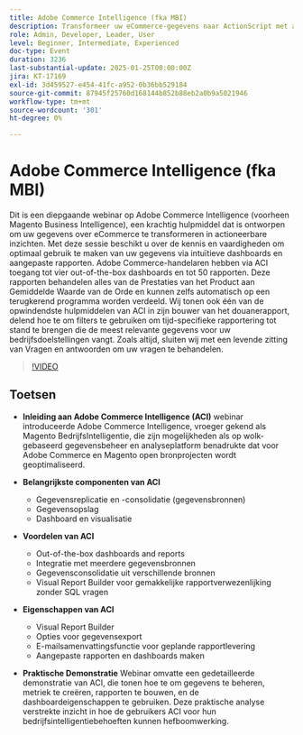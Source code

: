 ```yaml
---
title: Adobe Commerce Intelligence (fka MBI)
description: Transformeer uw eCommerce-gegevens naar ActionScript met aangepaste Adobe Commerce Intelligence-dashboards en -rapporten
role: Admin, Developer, Leader, User
level: Beginner, Intermediate, Experienced
doc-type: Event
duration: 3236
last-substantial-update: 2025-01-25T00:00:00Z
jira: KT-17169
exl-id: 3d459527-e454-41fc-a952-0b36bb529184
source-git-commit: 87945f25760d168144b852b88eb2a0b9a5021946
workflow-type: tm+mt
source-wordcount: '301'
ht-degree: 0%

---
```


# Adobe Commerce Intelligence (fka MBI)

Dit is een diepgaande webinar op Adobe Commerce Intelligence (voorheen Magento Business Intelligence), een krachtig hulpmiddel dat is ontworpen om uw gegevens over eCommerce te transformeren in actioneerbare inzichten. Met deze sessie beschikt u over de kennis en vaardigheden om optimaal gebruik te maken van uw gegevens via intuïtieve dashboards en aangepaste rapporten. Adobe Commerce-handelaren hebben via ACI toegang tot vier out-of-the-box dashboards en tot 50 rapporten. Deze rapporten behandelen alles van de Prestaties van het Product aan Gemiddelde Waarde van de Orde en kunnen zelfs automatisch op een terugkerend programma worden verdeeld. Wij tonen ook één van de opwindendste hulpmiddelen van ACI in zijn bouwer van het douanerapport, delend hoe te om filters te gebruiken om tijd-specifieke rapportering tot stand te brengen die de meest relevante gegevens voor uw bedrijfsdoelstellingen vangt. Zoals altijd, sluiten wij met een levende zitting van Vragen en antwoorden om uw vragen te behandelen.

>[!VIDEO](https://video.tv.adobe.com/v/3443025/?learn=on&enablevpops)

## Toetsen

* **Inleiding aan Adobe Commerce Intelligence (ACI)** webinar introduceerde Adobe Commerce Intelligence, vroeger gekend als Magento BedrijfsIntelligentie, die zijn mogelijkheden als op wolk-gebaseerd gegevensbeheer en analyseplatform benadrukte dat voor Adobe Commerce en Magento open bronprojecten wordt geoptimaliseerd.

* **Belangrijkste componenten van ACI**

   * Gegevensreplicatie en -consolidatie (gegevensbronnen)
   * Gegevensopslag
   * Dashboard en visualisatie

* **Voordelen van ACI**

   * Out-of-the-box dashboards and reports
   * Integratie met meerdere gegevensbronnen
   * Gegevensconsolidatie uit verschillende bronnen
   * Visual Report Builder voor gemakkelijke rapportverwezenlijking zonder SQL vragen

* **Eigenschappen van ACI**

   * Visual Report Builder
   * Opties voor gegevensexport
   * E-mailsamenvattingsfunctie voor geplande rapportlevering
   * Aangepaste rapporten en dashboards maken

* **Praktische Demonstratie** Webinar omvatte een gedetailleerde demonstratie van ACI, die tonen hoe te om gegevens te beheren, metriek te creëren, rapporten te bouwen, en de dashboardeigenschappen te gebruiken. Deze praktische analyse verstrekte inzicht in hoe de gebruikers ACI voor hun bedrijfsintelligentiebehoeften kunnen hefboomwerking.
